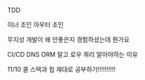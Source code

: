 TDD

이너 조인 아우터 조인

무지성 개발이 왜 안좋은지 경험하셨는데 뭔가요


CI/CD
DNS
ORM 말고 로우 쿼리 알아야하는 이유



11/10
콜 스택과 힙 재대로 공부하기!!!!!!!!!!